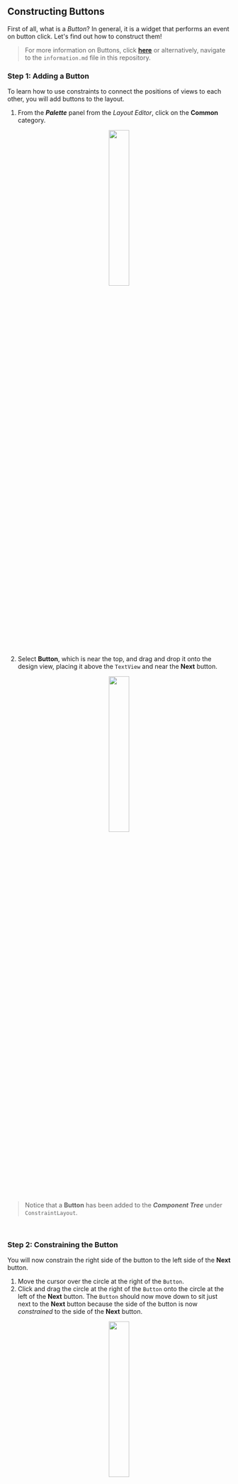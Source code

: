 ## Constructing Buttons
First of all, what is a _Button_? In general, it is a widget that performs an event on button click. Let's find out how to construct them!
> For more information on Buttons, click [**here**](information.md) or alternatively, navigate to the `information.md` file in this repository.

### Step 1: Adding a Button
To learn how to use constraints to connect the positions of views to each other, you will add buttons to the layout.
1. From the **_Palette_** panel from the _Layout Editor_, click on the **Common** category.
<p align="center"><img src="https://github.com/Abstract-2912/CS-2340-Assignment-1/assets/156847930/07c349e7-900e-4166-ac6e-b1bf06a3c2e8" width="30%" height="30%"></p>

2. Select **Button**, which is near the top, and drag and drop it onto the design view, placing it above the `TextView` and near the **Next** button.
<p align="center"><img src="https://github.com/Abstract-2912/CS-2340-Assignment-1/assets/156847930/801384e5-f75b-4df2-a538-6c8e31bdae5d" width="30%" height="30%"></p>

> Notice that a **Button** has been added to the **_Component Tree_** under `ConstraintLayout`.

<br>

### Step 2: Constraining the Button
You will now constrain the right side of the button to the left side of the **Next** button.
1. Move the cursor over the circle at the right of the `Button`.
2. Click and drag the circle at the right of the `Button` onto the circle at the left of the **Next** button. The `Button` should now move down to sit just next to the **Next** button because the side of the button is now _constrained_ to the side of the **Next** button.
<p align="center"><img src="https://github.com/Abstract-2912/CS-2340-Assignment-1/assets/156847930/95b502d8-9e50-46eb-996d-ce1e6f718519" width="30%" height="30%"></p>

3. Take a look at the **Constraint Widget** in the **Layout** pane of the **_Attributes_** panel. It shows some constraints for the `Button`, including **End -> StartOf button_first**.
<p align="center"><img src="https://github.com/Abstract-2912/CS-2340-Assignment-1/assets/156847930/a38702ab-1f7c-4f60-9518-5ff36f1814a8" width="30%" height="30%"></p>

4. You may see a warning, "**Not Vertically Constrained**". To fix this, add a constraint from the top of the `Button` to the top of the screen. Also add a constraint to constrain the left of the `Button` to the left of the screen.
<p align="center"><img src="https://github.com/Abstract-2912/CS-2340-Assignment-1/assets/156847930/185a6c9c-1846-45e3-b13c-f1c8b560e65a" width="30%" height="30%"></p>

5. Before adding another button, relabel this button so things are a little clearer about which button is which. Click on the `Button` in the **Design Layout**.
6. Look at the **_Attributes_** panel on the right, and notice the **id** field.
7. Change the **id** from `button` to `toast_button`.
<p align="center"><img src="https://github.com/Abstract-2912/CS-2340-Assignment-1/assets/156847930/d53297e9-15f8-477c-9b41-4e2f80d4103d" width="30%" height="30%"></p>

<br>

### Step 3: Deleting Constraints
#### Single Constraint
You may do any of the following:
- In the design view or blueprint view, hold the `Ctrl` key (`Command` on a Mac) and move the cursor over the circle for the constraint until the circle highlights, then click the circle.
<p align="center"><img src="https://github.com/Abstract-2912/CS-2340-Assignment-1/assets/156847930/69aa69ca-9f49-4a6f-bb7f-878844ff8886" width="30%" height="30%"></p>

- OR click on one of the constrained views, then right-click on the constraint and select **Delete** from the menu.
- OR in the **_Attributes_** panel, move the cursor over the circle for the constraint until it shows an x, then click it.
<p align="center"><img src="https://github.com/Abstract-2912/CS-2340-Assignment-1/assets/156847930/e74b1d21-224f-44f0-bf91-72156cbf56ed" width="30%" height="30%"></p>

> If you delete a constraint and want it back, either undo the action, or create a new constraint.

#### Chain Constraints
You will adjust the button labeled **Next**, which Android Studio created for you when you created the project. The constraint between it and the `TextView` looks a little different, a wavy line instead of a jagged one, with no arrow. This indicates a _chain_, where the constraints link two or more objects to each other, instead of just one to another. For now, you'll delete the chained constraints and replace them with regular constraints
1. Click on the **Next** button, and then delete the constraint from the top of the button to the `TextView`.
<p align="center"><img src="https://github.com/Abstract-2912/CS-2340-Assignment-1/assets/156847930/41de064d-c313-4104-9940-ea6c02d0f15b" width="30%" height="30%"></p>

2. Click on the `TextView`, and then delete the constraint from the bottom of the text to the **Next** button.
<p align="center"><img src="https://github.com/Abstract-2912/CS-2340-Assignment-1/assets/156847930/ed0dc2b1-c23b-424e-ab43-9761e02133be" width="30%" height="30%"></p>

<br>

### Step 4: Extracting String Resources
1. In the `fragment_first.xml` layout file, find the text property for the `toast_button` button. 
```angular2html
<Button 
        android:id="@+id/toast_button"
        android:layout_width="wrap_content"
        android:layout_height="wrap_content"
        android:text="Button"
```
Notice that the text "_Button_" is directly in the layout field, instead of referencing a string resource as the `TextView` does. This will make it harder to translate your app to other languages.

2. To fix this, click the highlighted code. A light bulb appears on the left.
<p align="center"><img src="https://github.com/Abstract-2912/CS-2340-Assignment-1/assets/156847930/37d21c90-469c-4e4e-b9e2-b008018b6773" width="50%" height="50%"></p>

3. Click the lightbulb. In the menu that pops up, select **Extract string resource**.
<p align="center"><img src="https://github.com/Abstract-2912/CS-2340-Assignment-1/assets/156847930/c9784477-23e6-4941-a4c2-ffe874711fb2" width="50%" height="50%"></p>

4. In the dialog box that appears, change the resource name to `toast_button_text` and the resource value to **Toast** and click **OK**.
<p align="center"><img src="https://github.com/Abstract-2912/CS-2340-Assignment-1/assets/156847930/2799773d-ed47-46c6-a724-126e472d9b80" width="30%" height="30%"></p>

Notice that the value of the `android:text` property has changed to `@string/toast_button_text`.
```angular2html
android:text="@string/toast_button_text"
```
5. Go to the **res** > **values** > **strings.xml** file. Notice that a new string resource has been added, named `toast_button_text`.
```angular2html
<string name="toast_button_text">Toast</string>
```
6. Run the app to make sure it displays as you expect it to.

<br>

### Step 5: Update the Next Button
The **Next** button already has its text in a string resource, but you'll make some changes to the button to match its new role, which will be to generate and display a random number.
1. As you did for the **Toast** button, change the **id** of the **Next** button from `button_first` to `random_button` in the **_Attributes_** panel. (If you get a dialog box asking to update all usages of the button, click **Refactor**. This will fix any other references to the button in the project code.)
<p align="center"><img src="https://github.com/Abstract-2912/CS-2340-Assignment-1/assets/156847930/a058568a-4cbb-494b-88a2-fbf2e4466a69" width="30%" height="30%"></p>

2. In `strings.xml`, right-click on the `next` string resource.
3. Select **Refactor** > **Rename...**. 
<p align="center"><img src="https://github.com/Abstract-2912/CS-2340-Assignment-1/assets/156847930/27c226cc-a313-40f8-9263-e726e531a3b2" width="30%" height="30%"></p>

4. Change the name to `random_button_text`. Click **Refactor** to rename your string and close the dialog.
<p align="center"><img src="https://github.com/Abstract-2912/CS-2340-Assignment-1/assets/156847930/1236f44a-b4eb-4769-88bd-31fa7d6263ae" width="30%" height="30%"></p>

5. Change the value of the string from **Next** to **Random**. (If you want, move `random_button_text` to below `toast_button_text`)

<details><summary>Additional Practice: Adding a Third button</summary>

1. In `fragment_first.xml`, add another button to the layout, and drop it somewhere between the **Toast** button and the **Random** button, above the `TextView`.
2. Add vertical constraints the same as the other two buttons. Constrain the bottom of the third button to the top of TextView; constrain the top of the third button to the top of the screen.
3. Add horizontal constraints from the third button to the other buttons. Constrain the left side of the third button to the right side of the **Toast** button; constrain the right side of the third button to the left side of the **Random** button.
4. Refactor the **id**, text, and value to `count_button`, `count_button_text` and **Count** respectively.

**Final Result**
<p align="center"><img src="https://github.com/Abstract-2912/CS-2340-Assignment-1/assets/156847930/828ea19f-ef35-4823-9dcd-05e11b0f6ccf" width="30%" height="30%"></p>

</details>

> [!NOTE]
> #### Bias Constraints
> Examine the XML code for `fragment_first.xml`. Do any of the buttons have the attribute `app:layout_constraintVertical_bias`?
> <br>
> These "bias" constraints allows you to tweak the position of a view to be more on one side than the other when both sides are constrained in opposite directions. For example, if both the top and bottom sides of a view are constrained to the top and bottom of the screen, you can use a vertical bias to place the view more towards the top than the bottom.

<br>

### Step 6: Prepare UI for Next Task
The next task is to make the buttons do something when they are pressed. First, you need to get the UI ready.
1. Change the text of the TextView to show the number **0** by going to `strings.xml`, finding `<string name="lorem_ipsum">`, and changing `Hello World!`.
2. _(Skip this step if done before)_ Change the **id** of the last button you added, `button`, to `count_button` in the **_Attributes_** panel.
3. _(Skip this step if done before)_ In the XML, extract the string resource to `count_button_text` and set the value to **Count**.

The buttons should now have the following text and ids:

| Button        | text   |           id            |
|---------------|--------|:-----------------------:|
| Left button   | Toast  |    @+id/toast_button    |
| Middle button | Count  |    @+id/count_button    |
| Right button  | Random |   @+id/random_button    |


> [!WARNING]
> If you edited the XML for the layout directly, you might see some errors. The errors occur because the buttons have changed their `id` and now these constraints are referencing non-existent views. 
> If you have these errors, fix them by updating the `id` of the buttons in the constraints that are underlined in red.

<br>

_Congratulations_! You have constructed interactive elements for you application. Click [**here**](actions.md) for **next steps** or alternatively, navigate to the `actions.md` file in this repository, where you will start add functionality to your application.
 
